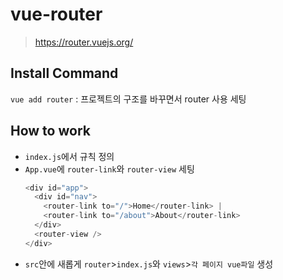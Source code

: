 # vue-router

> https://router.vuejs.org/

## Install Command

`vue add router` : 프로젝트의 구조를 바꾸면서 router 사용 세팅

## How to work

- `index.js`에서 규칙 정의
- `App.vue`에 `router-link`와 `router-view` 세팅
  ```js
  <div id="app">
    <div id="nav">
      <router-link to="/">Home</router-link> |
      <router-link to="/about">About</router-link>
    </div>
    <router-view />
  </div>
  ```
- `src`안에 새롭게 `router`>`index.js`와 `views`>`각 페이지 vue파일` 생성
